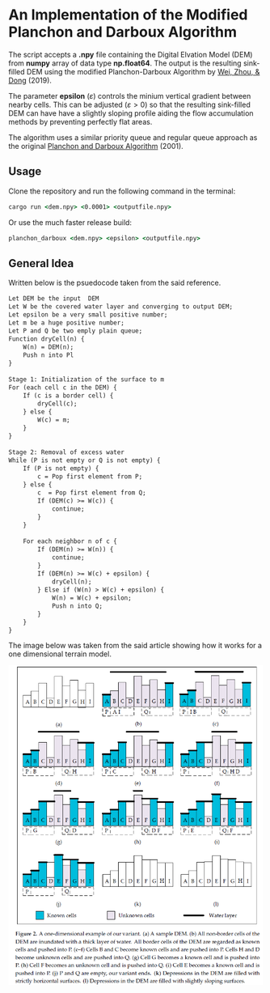 # An Implementation of the Modified Planchon and Darboux Algorithm

The script accepts a **.npy** file containing the Digital Elvation Model (DEM) from **numpy** array of data type **np.float64**. The output is the resulting sink-filled DEM using the modified Planchon-Darboux Algorithm by [Wei, Zhou, & Dong](https://www.mdpi.com/2220-9964/8/4/164) (2019).

The parameter **epsilon** ($\varepsilon$) controls the minium vertical gradient between nearby cells. This can be adjusted ($\varepsilon > 0$) so that the resulting sink-filled DEM can have have a slightly sloping profile aiding the flow accumulation methods by preventing perfectly flat areas.

The algorithm uses a similar priority queue and regular queue approach as the original [Planchon and Darboux Algorithm](https://www.sciencedirect.com/science/article/abs/pii/S0341816201001643) (2001).

## Usage
Clone the repository and run the following command in the terminal:
```cmd
cargo run <dem.npy> <0.0001> <outputfile.npy>
```

Or use the much faster release build:
```cmd
planchon_darboux <dem.npy> <epsilon> <outputfile.npy>
```

## General Idea
Written below is the psuedocode taken from the said reference.


```
Let DEM be the input  DEM
Let W be the covered water layer and converging to output DEM;
Let epsilon be a very small positive number;
Let m be a huge positive number;
Let P and Q be two emply plain queue;
Function dryCell(n) {
    W(n) = DEM(n);
    Push n into Pl
}

Stage 1: Initialization of the surface to m
For (each cell c in the DEM) {
    If (c is a border cell) {
        dryCell(c);
    } else {
        W(c) = m;
    }
}

Stage 2: Removal of excess water
While (P is not empty or Q is not empty) {
    If (P is not empty) {
        c = Pop first element from P;
    } else {
        c  = Pop first element from Q;
        If (DEM(c) >= W(c)) {
            continue;
        }
    }

    For each neighbor n of c {
        If (DEM(n) >= W(n)) {
            continue;
        }
        If (DEM(n) >= W(c) + epsilon) {
            dryCell(n);
        } Else if (W(n) > W(c) + epsilon) {
            W(n) = W(c) + epsilon;
            Push n into Q;
        }
    }
}
```

The image below was taken from the said article showing how it works for a one dimensional terrain model.

![](./images/onedimensional.png)



